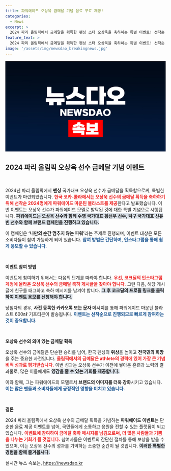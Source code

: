 ```yaml
---
title: 파워에이드 오상욱 금메달 기념 음료 무료 제공!
categories:
  - News
excerpt: >
  2024 파리 올림픽에서 금메달을 획득한 펜싱 스타 오상욱을 축하하는 특별 이벤트! 선착순 2024명에게 파워에이드 마운틴 블라스트 무료 증정, 참여 방법은 간단해요! 지금 바로 친구를 태그하고 응모하세요!
feature_text: >
  2024 파리 올림픽에서 금메달을 획득한 펜싱 스타 오상욱을 축하하는 특별 이벤트! 선착순 2024명에게 파워에이드 마운틴 블라스트 무료 증정, 참여 방법은 간단해요! 지금 바로 친구를 태그하고 응모하세요!
image: '/assets/img/newsdao_breakingnews.jpg'
---
```


<p><img src="/assets/img/newsdao_breakingnews.jpg" alt="pcversion 속보" /></p>

<h2 data-ke-size="size26">2024 파리 올림픽 오상욱 선수 금메달 기념 이벤트</h2>

<p data-ke-size="size16">&nbsp;</p>

<p>2024년 파리 올림픽에서 <strong>펜싱</strong> 국가대표 오상욱 선수가 금메달을 획득함으로써, 특별한 이벤트가 마련되었습니다. <b><span style="color: #ee2323;">한국 코카-콜라에서는 오상욱 선수의 금메달 획득을 축하하기 위해 선착순 2024명에게 파워에이드 마운틴 블라스트를 제공</span></b>한다고 발표했습니다. 이번 이벤트는 오상욱 선수가 파워에이드 모델로 발탁된 것에 대한 특별 기념으로 시행됩니다. <b><span style="background-color: #21538527;">파워에이드는 오상욱 선수와 함께 수영 국가대표 황선우 선수, 탁구 국가대표 신유빈 선수와 함께 브랜드 캠페인을 진행하고 있습니다.</span></b> </p>

<p>이 캠페인은 <strong>‘나만의 순간 멈추지 않는 파워’</strong>라는 주제로 진행되며, 이벤트 대상은 모든 소비자들이 참여 가능하게 되어 있습니다. <b><span style="color: #1a5490;">참여 방법은 간단하며, 인스타그램을 통해 쉽게 응모할 수 있습니다.</span></b> </p>

<p data-ke-size="size16">&nbsp;</p>

<p><b>이벤트 참여 방법</b></p>

<p>이벤트에 참여하기 위해서는 다음의 단계를 따라야 합니다. <b><span style="color: #ee2323;">우선, 코크딜의 인스타그램 계정에 올라온 오상욱 선수의 금메달 축하 게시글을 찾아야 합니다.</span></b> 그런 다음, 해당 게시글에 친구를 태그하고 축하 메시지를 남겨야 합니다. <b><span style="background-color: #21538527;">그 후 코크딜의 프로필 링크를 클릭하여 이벤트 응모를 신청해야 합니다.</span></b> </p>

<p>당첨자의 경우, <strong>사전 등록한 카카오톡 또는 문자 메시지</strong>를 통해 파워에이드 마운틴 블라스트 600㎖ 기프티콘이 발송됩니다. <b><span style="color: #1a5490;">이벤트는 선착순으로 진행되므로 빠르게 참여하는 것이 중요합니다.</span></b> </p>

<p data-ke-size="size16">&nbsp;</p>

<p><b>오상욱 선수의 의미 있는 금메달 획득</b></p>

<p>오상욱 선수의 금메달은 단순한 승리를 넘어, 한국 펜싱의 <strong>위상</strong>을 높이고 <strong>전국민의 희망</strong>을 주는 중요한 사건입니다. <b><span style="color: #ee2323;">올림픽에서의 금메달은 athlete의 경력에 있어 가장 큰 기념비적 성과로 평가받습니다.</span></b> 이번 성과는 오상욱 선수가 이전에 쌓아온 훈련과 노력의 결과물로, 많은 이들에게도 <b><span style="background-color: #21538527;">영감을 줄 수 있는 기회를 제공합니다.</span></b> </p>

<p>이와 함께, 그는 파워에이드의 모델로서 <strong>브랜드의 이미지를 더욱 강화</strong>시키고 있습니다. <b><span style="color: #1a5490;">이는 많은 팬들과 소비자들에게 긍정적인 영향을 미치고 있습니다.</span></b> </p>

<p data-ke-size="size16">&nbsp;</p>

<p><b>결론</b></p>

<p>2024 파리 올림픽에서 오상욱 선수의 금메달 획득을 기념하는 <b>파워에이드 이벤트</b>는 단순한 음료 제공 이벤트를 넘어, 국민들에게 소통하고 응원을 전할 수 있는 플랫폼이 되고 있습니다. <b><span style="color: #ee2323;">이벤트에 참여하여 금메달 축하 메시지를 남김으로써, 더 많은 사람들과 기쁨을 나누는 기회가 될 것입니다.</span></b> 참여자들은 이벤트의 간단한 절차를 통해 보상을 받을 수 있으며, 이는 오상욱 선수의 성과를 기억하는 소중한 순간이 될 것입니다. <b><span style="background-color: #21538527;">이러한 특별한 경험을 함께 즐겨봅시다.</span></b></p>
실시간 뉴스 속보는, <a href="https://newsdao.kr" rel="dofollow">https://newsdao.kr</a>


